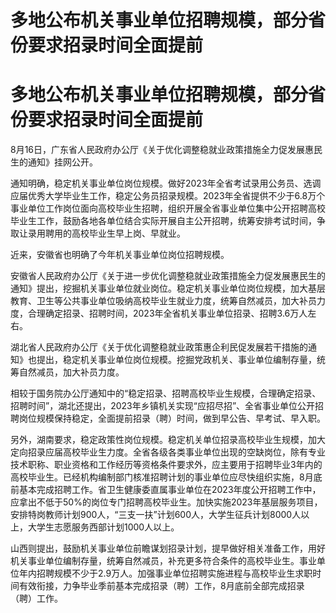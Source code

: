 # 多地公布机关事业单位招聘规模，部分省份要求招录时间全面提前

# 多地公布机关事业单位招聘规模，部分省份要求招录时间全面提前

8月16日，广东省人民政府办公厅《关于优化调整稳就业政策措施全力促发展惠民生的通知》挂网公开。

通知明确，稳定机关事业单位岗位规模。做好2023年全省考试录用公务员、选调应届优秀大学毕业生工作，稳定公务员招录规模。2023年全省提供不少于6.8万个事业单位工作岗位面向高校毕业生招聘，组织开展全省事业单位集中公开招聘高校毕业生工作，鼓励各地各单位结合实际开展自主公开招聘，统筹安排考试时间，争取让录用聘用的高校毕业生早上岗、早就业。

近来，安徽省也明确了今年机关事业单位岗位招聘规模。

安徽省人民政府办公厅《关于进一步优化调整稳就业政策措施全力促发展惠民生的通知》提出，挖掘机关事业单位就业岗位。稳定机关事业单位岗位规模，加大基层教育、卫生等公共事业单位吸纳高校毕业生就业力度，统筹自然减员，加大补员力度，合理确定招录、招聘时间，2023年全省机关事业单位招录、招聘3.6万人左右。

湖北省人民政府办公厅《关于优化调整稳就业政策惠企利民促发展若干措施的通知》也提出，稳定机关事业单位岗位规模。挖掘党政机关、事业单位编制存量，统筹自然减员，加大补员力度。

相较于国务院办公厅通知中的“稳定招录、招聘高校毕业生规模，合理确定招录、招聘时间”，湖北还提出，2023年乡镇机关实现“应招尽招”、全省事业单位公开招聘岗位规模保持稳定，全面提前招录（聘）时间，做到早公告、早考试、早入职。

另外，湖南要求，稳定政策性岗位规模。稳定机关单位招录高校毕业生规模，加大定向招录应届高校毕业生力度。全省各级各类事业单位出现的空缺岗位，除有专业技术职称、职业资格和工作经历等资格条件要求外，应主要用于招聘毕业3年内的高校毕业生。已经机构编制部门核准招聘计划的事业单位应尽快组织实施，8月底前基本完成招聘工作。省卫生健康委直属事业单位在2023年度公开招聘工作中，应拿出不低于50%的岗位专门招聘高校毕业生。加快实施2023年基层服务项目，安排特岗教师计划900人，“三支一扶”计划600人，大学生征兵计划8000人以上，大学生志愿服务西部计划1000人以上。

山西则提出，鼓励机关事业单位前瞻谋划招录计划，提早做好相关准备工作，用好机关事业单位编制存量，统筹自然减员，补充更多符合条件的高校毕业生。事业单位年内招聘规模不少于2.9万人。加强事业单位招聘实施进程与高校毕业生求职时间有效衔接，力争毕业季前基本完成招录（聘）工作，8月底前全部完成招录（聘）工作。


